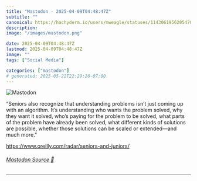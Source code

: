 ```yaml
---
title: "Mastodon - 2025-04-09T04:48:47Z"
subtitle: ""
canonical: https://hachyderm.io/users/mweagle/statuses/114306195620547076
description:
image: "/images/mastodon.png"

date: 2025-04-09T04:48:47Z
lastmod: 2025-04-09T04:48:47Z
image: ""
tags: ["Social Media"]

categories: ["mastodon"]
# generated: 2025-05-22T22:29:20-07:00
---
```

![Mastodon](/images/mastodon.png)

<p>“Seniors also recognize that understanding problems isn’t just coming up with an algorithm. It’s understanding who wants the problem solved, why they want it solved, who’s paying for the problem to be solved, what parts of the problem have already been solved, what different kinds of solutions are possible, whether those solutions can be scaled or extended—and much more.”</p><p><a href="https://www.oreilly.com/radar/seniors-and-juniors/" target="_blank" rel="nofollow noopener noreferrer" translate="no"><span class="invisible">https://www.</span><span class="ellipsis">oreilly.com/radar/seniors-and-</span><span class="invisible">juniors/</span></a></p>


###### [Mastodon Source 🐘](https://hachyderm.io/@mweagle/114306195620547076)

___
